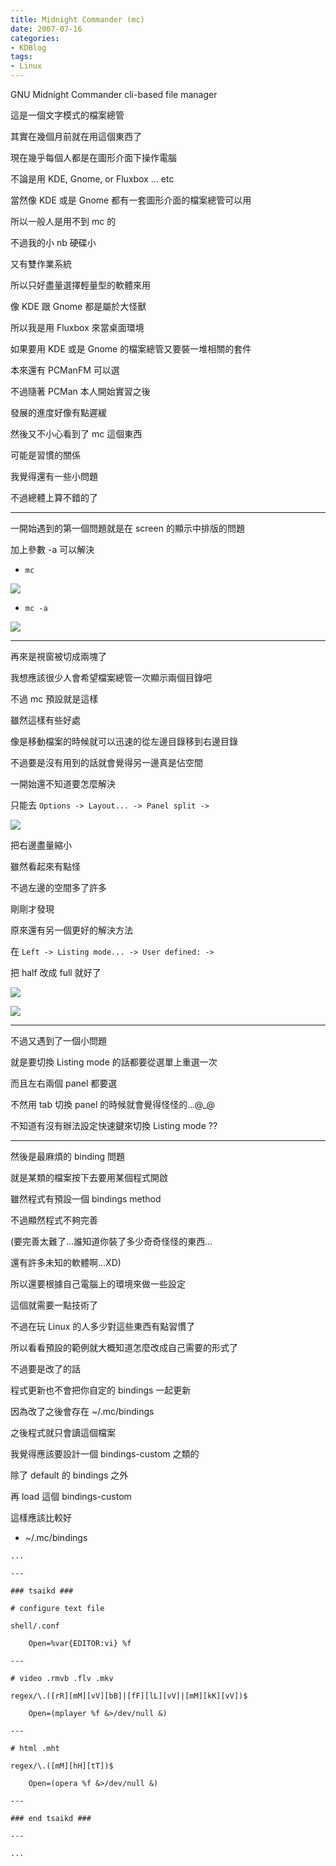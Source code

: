 ```yaml
---
title: Midnight Commander (mc)
date: 2007-07-16
categories:
- KDBlog
tags:
- Linux
---
```

GNU Midnight Commander cli-based file manager



這是一個文字模式的檔案總管

其實在幾個月前就在用這個東西了

現在幾乎每個人都是在圖形介面下操作電腦

不論是用 KDE, Gnome, or Fluxbox ... etc

當然像 KDE 或是 Gnome 都有一套圖形介面的檔案總管可以用

所以一般人是用不到 mc 的

不過我的小 nb 硬碟小

又有雙作業系統

所以只好盡量選擇輕量型的軟體來用

像 KDE 跟 Gnome 都是屬於大怪獸

所以我是用 Fluxbox 來當桌面環境

如果要用 KDE 或是 Gnome 的檔案總管又要裝一堆相關的套件

本來還有 PCManFM 可以選

不過隨著 PCMan 本人開始實習之後

發展的進度好像有點遲緩

然後又不小心看到了 mc 這個東西

可能是習慣的關係

我覺得還有一些小問題

不過總體上算不錯的了

---

一開始遇到的第一個問題就是在 screen 的顯示中排版的問題

加上參數 -a 可以解決

* `mc`

![](mc_01.png)

* `mc -a`

![](mc_01_fix.png)

---

再來是視窗被切成兩塊了

我想應該很少人會希望檔案總管一次顯示兩個目錄吧

不過 mc 預設就是這樣

雖然這樣有些好處

像是移動檔案的時候就可以迅速的從左邊目錄移到右邊目錄

不過要是沒有用到的話就會覺得另一邊真是佔空間

一開始還不知道要怎麼解決

只能去 `Options -> Layout... -> Panel split ->`

![](mc_02.png)

把右邊盡量縮小

雖然看起來有點怪

不過左邊的空間多了許多

剛剛才發現

原來還有另一個更好的解決方法

在 `Left -> Listing mode... -> User defined: ->`

把 half 改成 full 就好了

![](mc_03.png)

![](mc_03_fix.png)

---

不過又遇到了一個小問題

就是要切換 Listing mode 的話都要從選單上重選一次

而且左右兩個 panel 都要選

不然用 tab 切換 panel 的時候就會覺得怪怪的...@_@

不知道有沒有辦法設定快速鍵來切換 Listing mode ??

---

然後是最麻煩的 binding 問題

就是某類的檔案按下去要用某個程式開啟

雖然程式有預設一個 bindings method

不過顯然程式不夠完善

(要完善太難了...誰知道你裝了多少奇奇怪怪的東西...

還有許多未知的軟體啊...XD)

所以還要根據自己電腦上的環境來做一些設定

這個就需要一點技術了

不過在玩 Linux 的人多少對這些東西有點習慣了

所以看看預設的範例就大概知道怎麼改成自己需要的形式了

不過要是改了的話

程式更新也不會把你自定的 bindings 一起更新

因為改了之後會存在 ~/.mc/bindings

之後程式就只會讀這個檔案

我覺得應該要設計一個 bindings-custom 之類的

除了 default 的 bindings 之外

再 load 這個 bindings-custom

這樣應該比較好

* ~/.mc/bindings

```
...

---

### tsaikd ###

# configure text file

shell/.conf

	Open=%var{EDITOR:vi} %f

---

# video .rmvb .flv .mkv

regex/\.([rR][mM][vV][bB]|[fF][lL][vV]|[mM][kK][vV])$

	Open=(mplayer %f &>/dev/null &)

---

# html .mht

regex/\.([mM][hH][tT])$

	Open=(opera %f &>/dev/null &)

---

### end tsaikd ###

---

...

```
